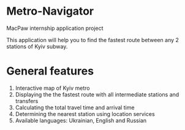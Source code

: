 # Metro-Navigator

MacPaw internship application project

This application will help you to find the fastest route between any 2 stations of Kyiv subway.

# General features
1) Interactive map of Kyiv metro
2) Displaying the the fastest route with all intermediate stations and transfers
3) Calculating the total travel time and arrival time
4) Determining the nearest station using location services
5) Available languages: Ukrainian, English and Russian
